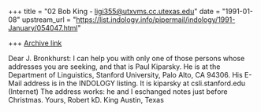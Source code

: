 +++
title = "02 Bob King - ligi355@utxvms.cc.utexas.edu"
date = "1991-01-08"
upstream_url = "https://list.indology.info/pipermail/indology/1991-January/054047.html"

+++
[Archive link](https://list.indology.info/pipermail/indology/1991-January/054047.html)


Dear J. Bronkhurst:
	I can help you with only one of those persons whose addresses
you are seeking, and that is Paul Kiparsky.  He is at the Department
of Linguistics, Stanford University, Palo Alto, CA 94306.  His
E-Mail address is in the INDOLOGY listing.  It is
		kiparsky at csli.stanford.edu (Internet)
The address works:  he and I eschanged notes just before Christmas.
					Yours,
					Robert kD. King
					Austin, Texas




